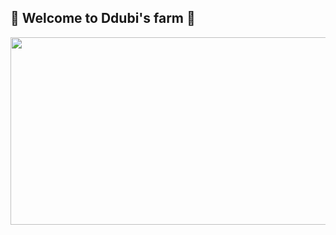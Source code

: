 ## 🐾 Welcome to Ddubi's farm 🐾
<a href="https://github.com/devxb/gitanimals">
<img
  src="https://render.gitanimals.org/farms/ddubi-dev"
  width="600"
  height="300"
/>
</a>
<!--
**ddubi-dev/ddubi-dev** is a ✨ _special_ ✨ repository because its `README.md` (this file) appears on your GitHub profile.

Here are some ideas to get you started:

- 🔭 I’m currently working on ...
- 🌱 I’m currently learning ...
- 👯 I’m looking to collaborate on ...
- 🤔 I’m looking for help with ...
- 💬 Ask me about ...
- 📫 How to reach me: ...
- 😄 Pronouns: ...
- ⚡ Fun fact: ...
-->
